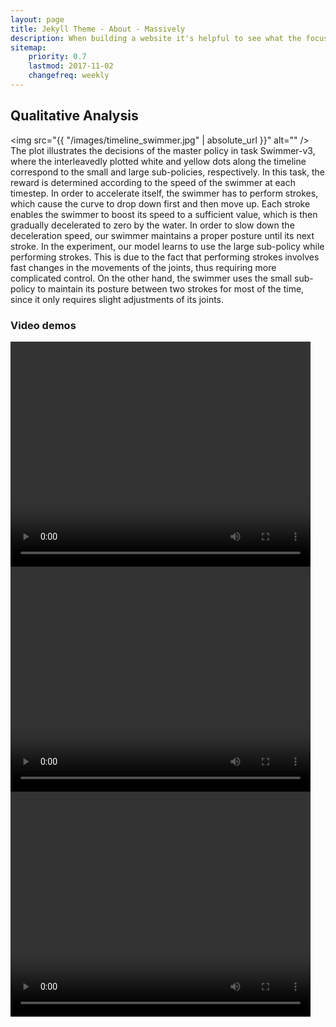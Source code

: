 ```yaml
---
layout: page
title: Jekyll Theme - About - Massively
description: When building a website it's helpful to see what the focus of your site is. This page is an example of how to show a website's focus.
sitemap:
    priority: 0.7
    lastmod: 2017-11-02
    changefreq: weekly
---
```

## Qualitative Analysis

<span class="image left"><img src="{{ "/images/timeline_swimmer.jpg" | absolute_url }}" alt="" /></span>
The plot illustrates the decisions of the master policy in task Swimmer-v3, where the interleavedly plotted white and yellow dots along the timeline correspond to the small and large sub-policies, respectively. In this task, the reward is determined according to the speed of the swimmer at each timestep. In order to accelerate itself, the swimmer has to perform strokes, which cause the curve to drop down first and then move up. Each stroke enables the swimmer to boost its speed to a sufficient value, which is then gradually decelerated to zero by the water. In order to slow down the deceleration speed, our swimmer maintains a proper posture until its next stroke. In the experiment, our model learns to use the large sub-policy while performing strokes. This is due to the fact that performing strokes involves fast changes in the movements of the joints, thus requiring more complicated control. On the other hand, the swimmer uses the small sub-policy to maintain its posture between two strokes for most of the time, since it only requires slight adjustments of its joints.

### Video demos

<video width="480" height="360" controls>
  <source type="video/mp4" src="{{ "/videos/swimmer_short.mp4" | absolute_url }}">
  Your browser does not support the video tag.
</video>
<video width="480" height="360" controls>
  <source type="video/mp4" src="{{ "/videos/walker-stand.mp4" | absolute_url }}">
  Your browser does not support the video tag.
</video>
<video width="480" height="360" controls>
  <source type="video/mp4" src="{{ "/videos/ant.mp4" | absolute_url }}">
  Your browser does not support the video tag.
</video>
